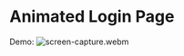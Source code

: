 # Animated Login Page
Demo: 
![screen-capture.webm](https://github.com/kxzazz/mini-projects/assets/63444697/f39e0971-3c45-47e5-b72e-86f16bb60723)
